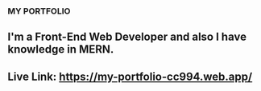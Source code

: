 ### MY PORTFOLIO
## I'm a Front-End Web Developer and also I have knowledge in MERN.
## Live Link: https://my-portfolio-cc994.web.app/
